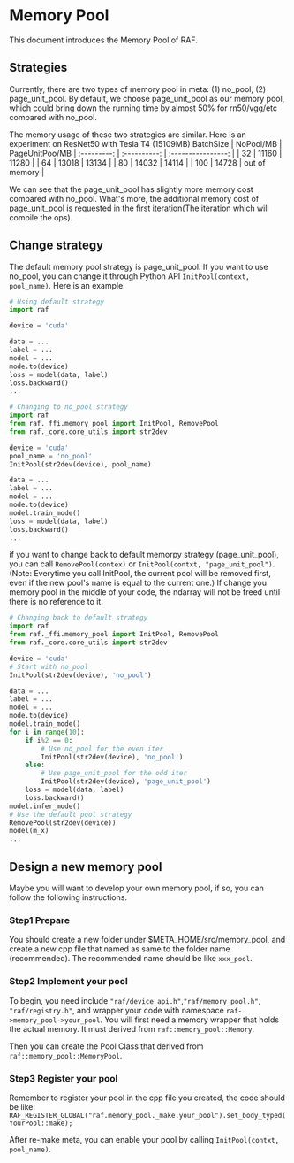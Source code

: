 <!--- Copyright Amazon.com, Inc. or its affiliates. All Rights Reserved. -->
<!--- SPDX-License-Identifier: Apache-2.0  -->

# Memory Pool

This document introduces the Memory Pool of RAF.

## Strategies

Currently, there are two types of memory pool in meta: (1) no_pool, (2) page_unit_pool.
By default, we choose page_unit_pool as our memory pool, which could bring down the running time by almost 50% for rn50/vgg/etc compared with no_pool. 

The memory usage of these two strategies are similar. Here is an experiment on ResNet50 with Tesla T4 (15109MB)
BatchSize | NoPool/MB | PageUnitPoo/MB
| :---------: | :----------: | :----------------: |
| 32 | 11160 | 11280 |
| 64 | 13018 | 13134 |
| 80 | 14032 | 14114 |
| 100 | 14728 | out of memory |

We can see that the page_unit_pool has slightly more memory cost compared with no_pool. What's more, the additional memory cost of page_unit_pool is requested in the first iteration(The iteration which will compile the ops).

## Change strategy

The default memory pool strategy is page_unit_pool. If you want to use no_pool, you can change it through Python API `InitPool(context, pool_name)`. Here is an example:

``` python
# Using default strategy
import raf

device = 'cuda'

data = ...
label = ...
model = ...
mode.to(device)
loss = model(data, label)
loss.backward()
...

```

``` python
# Changing to no_pool strategy
import raf
from raf._ffi.memory_pool import InitPool, RemovePool
from raf._core.core_utils import str2dev

device = 'cuda'
pool_name = 'no_pool'
InitPool(str2dev(device), pool_name)

data = ...
label = ...
model = ...
mode.to(device)
model.train_mode()
loss = model(data, label)
loss.backward()
...

```

if you want to change back to default memorpy strategy (page_unit_pool), you can call `RemovePool(contex)` or `InitPool(contxt, "page_unit_pool")`. (Note: Everytime you call InitPool, the current pool will be removed first, even if the new pool's name is equal to the current one.) If change you memory pool in the middle of your code, the ndarray will not be freed until there is no reference to it.

``` python
# Changing back to default strategy
import raf
from raf._ffi.memory_pool import InitPool, RemovePool
from raf._core.core_utils import str2dev

device = 'cuda'
# Start with no_pool
InitPool(str2dev(device), 'no_pool')

data = ...
label = ...
model = ...
mode.to(device)
model.train_mode()
for i in range(10):
    if i%2 == 0:
        # Use no_pool for the even iter
        InitPool(str2dev(device), 'no_pool')
    else:
        # Use page_unit_pool for the odd iter
        InitPool(str2dev(device), 'page_unit_pool')
    loss = model(data, label)
    loss.backward()
model.infer_mode()
# Use the default pool strategy
RemovePool(str2dev(device))
model(m_x)
...

```

## Design a new memory pool

Maybe you will want to develop your own memory pool, if so, you can follow the following instructions.

### Step1 Prepare

You should create a new folder under $META_HOME/src/memory_pool, and create a new cpp file that named as same to the folder name (recommended). The recommended name should be like `xxx_pool`.

### Step2 Implement your pool

To begin, you need include `"raf/device_api.h"`,`"raf/memory_pool.h"`, `"raf/registry.h"`, and wrapper your code with namespace `raf->memory_pool->your_pool`.
You will first need a memory wrapper that holds the actual memory. It must derived from `raf::memory_pool::Memory`.

Then you can create the Pool Class that derived from `raf::memory_pool::MemoryPool`.

### Step3 Register your pool

Remember to register your pool in the cpp file you created, the code should be like:
`RAF_REGISTER_GLOBAL("raf.memory_pool._make.your_pool").set_body_typed(YourPool::make);`

After re-make meta, you can enable your pool by calling `InitPool(contxt, pool_name)`.
